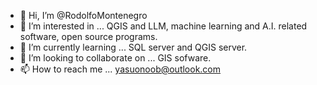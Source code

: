 - 👋 Hi, I’m @RodolfoMontenegro
- 👀 I’m interested in ... QGIS and LLM, machine learning and A.I. related software, open source programs.
- 🌱 I’m currently learning ... SQL server and QGIS server.
- 💞️ I’m looking to collaborate on ... GIS sofware.
- 📫 How to reach me ... yasuonoob@outlook.com

<!---
RodolfoMontenegro/RodolfoMontenegro is a ✨ special ✨ repository because its `README.md` (this file) appears on your GitHub profile.
You can click the Preview link to take a look at your changes.
--->
